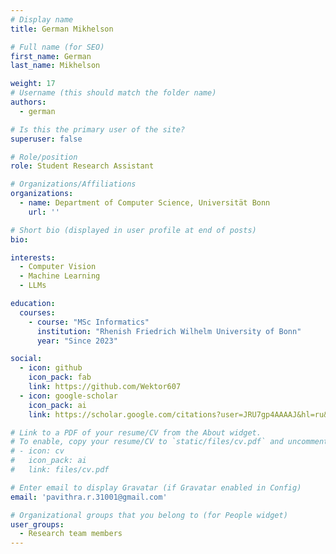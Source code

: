 ```yaml
---
# Display name
title: German Mikhelson

# Full name (for SEO)
first_name: German
last_name: Mikhelson

weight: 17
# Username (this should match the folder name)
authors:
  - german

# Is this the primary user of the site?
superuser: false

# Role/position
role: Student Research Assistant

# Organizations/Affiliations
organizations:
  - name: Department of Computer Science, Universität Bonn
    url: ''

# Short bio (displayed in user profile at end of posts)
bio: 

interests:
  - Computer Vision
  - Machine Learning
  - LLMs

education:
  courses:
    - course: "MSc Informatics"
      institution: "Rhenish Friedrich Wilhelm University of Bonn"
      year: "Since 2023"

social:
  - icon: github
    icon_pack: fab
    link: https://github.com/Wektor607
  - icon: google-scholar
    icon_pack: ai
    link: https://scholar.google.com/citations?user=JRU7gp4AAAAJ&hl=ru&authuser=1

# Link to a PDF of your resume/CV from the About widget.
# To enable, copy your resume/CV to `static/files/cv.pdf` and uncomment the lines below.
# - icon: cv
#   icon_pack: ai
#   link: files/cv.pdf

# Enter email to display Gravatar (if Gravatar enabled in Config)
email: 'pavithra.r.31001@gmail.com'

# Organizational groups that you belong to (for People widget)
user_groups:
  - Research team members
---
```


